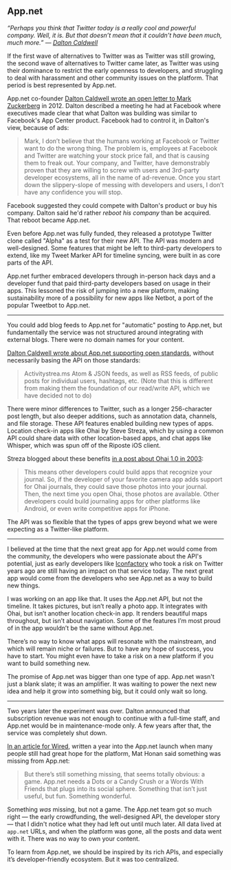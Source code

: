 ## App.net

_“Perhaps you think that Twitter today is a really cool and powerful company. Well, it is. But that doesn’t mean that it couldn’t have been much, much more.” — [Dalton Caldwell][1]_

If the first wave of alternatives to Twitter was as Twitter was still growing, the second wave of alternatives to Twitter came later, as Twitter was using their dominance to restrict the early openness to developers, and struggling to deal with harassment and other community issues on the platform. That period is best represented by App.net.

App.net co-founder [Dalton Caldwell wrote an open letter to Mark Zuckerberg][2] in 2012. Dalton described a meeting he had at Facebook where executives made clear that what Dalton was building was similar to Facebook's App Center product. Facebook had to control it, in Dalton's view, because of ads:

> Mark, I don’t believe that the humans working at Facebook or Twitter want to do the wrong thing. The problem is, employees at Facebook and Twitter are watching your stock price fall, and that is causing them to freak out. Your company, and Twitter, have demonstrably proven that they are willing to screw with users and 3rd-party developer ecosystems, all in the name of ad-revenue. Once you start down the slippery-slope of messing with developers and users, I don’t have any confidence you will stop.

Facebook suggested they could compete with Dalton's product or buy his company. Dalton said he'd rather _reboot his company_ than be acquired. That reboot became App.net.

Even before App.net was fully funded, they released a prototype Twitter clone called "Alpha" as a test for their new API. The API was modern and well-designed. Some features that might be left to third-party developers to extend, like my Tweet Marker API for timeline syncing, were built in as core parts of the API.

App.net further embraced developers through in-person hack days and a developer fund that paid third-party developers based on usage in their apps. This lessoned the risk of jumping into a new platform, making sustainability more of a possibility for new apps like Netbot, a port of the popular Tweetbot to App.net.

---- 

You could add blog feeds to App.net for "automatic" posting to App.net, but fundamentally the service was not structured around integrating with external blogs. There were no domain names for your content.

[Dalton Caldwell wrote about App.net supporting open standards][3], without necessarily basing the API on those standards:

> Activitystrea.ms Atom & JSON feeds, as well as RSS feeds, of public posts for individual users, hashtags, etc. (Note that this is different from making them the foundation of our read/write API, which we have decided not to do)

There were minor differences to Twitter, such as a longer 256-character post length, but also deeper additions, such as annotation data, channels, and file storage. These API features enabled building new types of apps. Location check-in apps like Ohai by Steve Streza, which by using a common API could share data with other location-based apps, and chat apps like Whisper, which was spun off of the Riposte iOS client.

Streza blogged about these benefits [in a post about Ohai 1.0 in 2003][4]:

> This means other developers could build apps that recognize your journal. So, if the developer of your favorite camera app adds support for Ohai journals, they could save those photos into your journal. Then, the next time you open Ohai, those photos are available. Other developers could build journaling apps for other platforms like Android, or even write competitive apps for iPhone.

The API was so flexible that the types of apps grew beyond what we were expecting as a Twitter-like platform.

---- 

I believed at the time that the next great app for App.net would come from the community, the developers who were passionate about the API's potential, just as early developers like [Iconfactory][5] who took a risk on Twitter years ago are still having an impact on that service today. The next great app would come from the developers who see App.net as a way to build new things.

I was working on an app like that. It uses the App.net API, but not the timeline. It takes pictures, but isn’t really a photo app. It integrates with Ohai, but isn’t another location check-in app. It renders beautiful maps throughout, but isn’t about navigation. Some of the features I’m most proud of in the app wouldn’t be the same without App.net.

There’s no way to know what apps will resonate with the mainstream, and which will remain niche or failures. But to have any hope of success, you have to start. You might even have to take a risk on a new platform if you want to build something new.

The promise of App.net was bigger than one type of app. App.net wasn't just a blank slate; it was an amplifier. It was waiting to power the next new idea and help it grow into something big, but it could only wait so long.

---- 

Two years later the experiment was over. Dalton announced that subscription revenue was not enough to continue with a full-time staff, and App.net would be in maintenance-mode only. A few years after that, the service was completely shut down.

[In an article for Wired][6], written a year into the App.net launch when many people still had great hope for the platform, Mat Honan said something was missing from App.net:

> But there’s still something missing, that seems totally obvious: a game. App.net needs a Dots or a Candy Crush or a Words With Friends that plugs into its social sphere. Something that isn’t just useful, but fun. Something wonderful.

Something _was_ missing, but not a game. The App.net team got so much right — the early crowdfunding, the well-designed API, the developer story — that I didn't notice what they had left out until much later. All data lived at `app.net` URLs, and when the platform was gone, all the posts and data went with it. There was no way to own your content.

To learn from App.net, we should be inspired by its rich APIs, and especially it’s developer-friendly ecosystem. But it was too centralized.

[1]:	http://daltoncaldwell.com/what-twitter-could-have-been
[2]:	http://daltoncaldwell.com/dear-mark-zuckerberg
[3]:	http://daltoncaldwell.com/a-response-to-brennan-novak
[4]:	http://stevestreza.com/2013/07/16/ohai/
[5]:	https://iconfactory.com/
[6]:	http://www.wired.com/gadgetlab/2013/08/the-great-app-net-mistake/